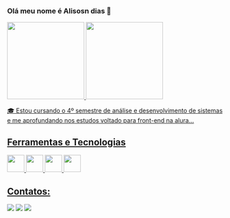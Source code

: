 ### Olá meu nome é Alisosn dias 👋

<div>
<a href="https://github.com/Alissondiasdev">
<img height="180em" src="https://github-readme-stats.vercel.app/api/top-langs/?username=Alissondiasdev&layout=compact&langs_count=7&theme=dracula"/>
<img height="180em" src="https://github-readme-stats.vercel.app/api?username=Alissondiasdev&show_icons=true&theme=dracula&include_all_commits=true&count_private=true"/>
</div>



🎓 Estou cursando o 4º semestre de análise e desenvolvimento de sistemas e me aprofundando nos estudos voltado para front-end na alura...
## Ferramentas e Tecnologias





<img src="https://cdn.jsdelivr.net/gh/devicons/devicon/icons/html5/html5-original.svg" width="40" height="40"/>   <img src="https://cdn.jsdelivr.net/gh/devicons/devicon/icons/css3/css3-original.svg" width="40" height="40"/>   <img src="https://cdn.jsdelivr.net/gh/devicons/devicon/icons/javascript/javascript-original.svg" width="40" height="40"/>   <img src="https://cdn.jsdelivr.net/gh/devicons/devicon/icons/git/git-original.svg" width="40" height="40"/>
          
          
          

          

         

## Contatos:

<div>

<a href="https://www.instagram.com/allisson_dias_/" target="_blank"><img src="https://img.shields.io/badge/-Instagram-%23E4405F?style=for-the-badge&logo=instagram&logoColor=white" target="_blank"></a>
<a href = "mailto:alissondias120894@gmail.com"><img src="https://img.shields.io/badge/Gmail-D14836?style=for-the-badge&logo=gmail&logoColor=white" target="_blank"></a>
<a href="https://www.linkedin.com/in/alisson-dias-20b553210/" target="_blank"><img src="https://img.shields.io/badge/-LinkedIn-%230077B5?style=for-the-badge&logo=linkedin&logoColor=white" target="_blank"></a>   
</div>




